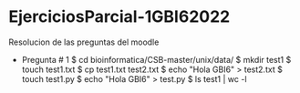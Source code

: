 # EjerciciosParcial-1GBI62022
Resolucion de las preguntas del moodle
- Pregunta # 1
$ cd bioinformatica/CSB-master/unix/data/
$ mkdir test1
$ touch test1.txt
$ cp test1.txt test2.txt
$ echo "Hola GBI6" > test2.txt
$ touch test1.py
$ echo "Hola GBI6" > test.py
$ ls test1 | wc -l
